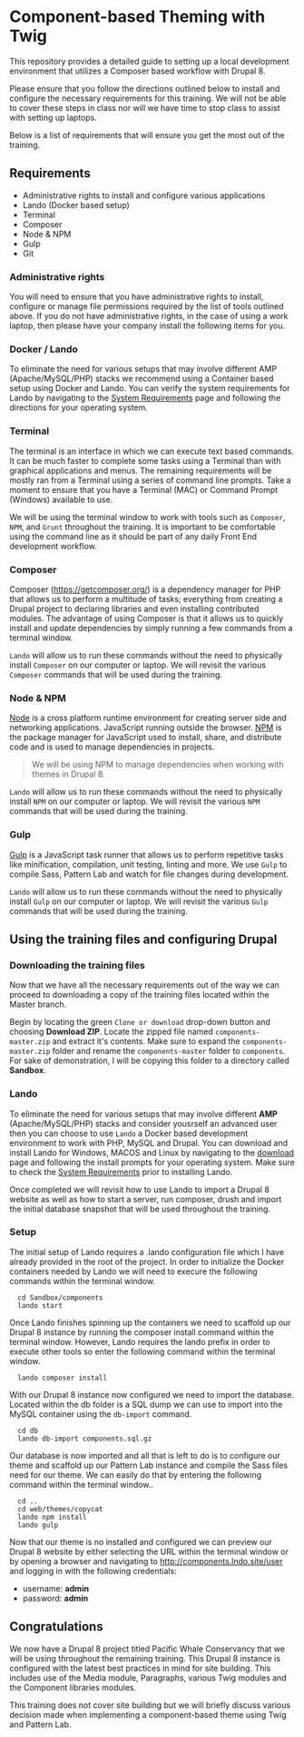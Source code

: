 # Component-based Theming with Twig
This repository provides a detailed guide to setting up a local development environment that utilizes a Composer based workflow with Drupal 8.

Please ensure that you follow the directions outlined below to install and configure the necessary requirements for this training. We will not be able to cover these steps in class nor will we have time to stop class to assist with setting up laptops.

Below is a list of requirements that will ensure you get the most out of the training.

## Requirements
- Administrative rights to install and configure various applications
- Lando (Docker based setup)
- Terminal
- Composer
- Node & NPM
- Gulp
- Git

### Administrative rights
You will need to ensure that you have administrative rights to install, configure or manage file permissions required by the list of tools outlined above.  If you do not have administrative rights, in the case of using a work laptop, then please have your company install the following items for you.


### Docker / Lando
To eliminate the need for various setups that may involve different AMP (Apache/MySQL/PHP) stacks we recommend using a Container based setup using Docker and Lando. You can verify the system requirements for Lando by navigating to the [System Requirements](https://docs.devwithlando.io/installation/system-requirements.html) page and following the directions for your operating system.

### Terminal
The terminal is an interface in which we can execute text based commands.  It can be much faster to complete some tasks using a Terminal than with graphical applications and menus. The remaining requirements will be mostly ran from a Terminal using a series of command line prompts.  Take a moment to ensure that you have a Terminal (MAC) or Command Prompt (Windows) available to use.

We will be using the terminal window to work with tools such as `Composer`, `NPM`, and `Grunt` throughout the training.  It is important to be comfortable using the command line as it should be part of any daily Front End development workflow.

### Composer
Composer (https://getcomposer.org/) is a dependency manager for PHP that allows us to perform a multitude of tasks; everything from creating a Drupal project to declaring libraries and even installing contributed modules. The advantage of using Composer is that it allows us to quickly install and update dependencies by simply running a few commands from a terminal window.

`Lando` will allow us to run these commands without the need to physically install `Composer` on our computer or laptop.  We will revisit the various `Composer` commands that will be used during the training.

### Node & NPM
[Node](https://nodejs.org/en/) is a cross platform runtime environment for creating server side and networking applications. JavaScript running outside the browser. [NPM](https://www.npmjs.com/) is the package manager for JavaScript used to install, share, and distribute code and is used to manage dependencies in projects.

> We will be using NPM to manage dependencies when working with themes in Drupal 8.

`Lando` will allow us to run these commands without the need to physically install `NPM` on our computer or laptop.  We will revisit the various `NPM` commands that will be used during the training.

### Gulp
[Gulp](https://gulpjs.com/) is a JavaScript task runner that allows us to perform repetitive tasks like minification, compilation, unit testing, linting and more. We use `Gulp` to compile Sass, Pattern Lab and watch for file changes during development.

`Lando` will allow us to run these commands without the need to physically install `Gulp` on our computer or laptop.  We will revisit the various `Gulp` commands that will be used during the training.

## Using the training files and configuring Drupal

### Downloading the training files
Now that we have all the necessary requirements out of the way we can proceed to downloading a copy of the training files located within the Master branch.

Begin by locating the green `Clone or download` drop-down button and choosing **Download ZIP**.  Locate the zipped file named `components-master.zip` and extract it's contents. Make sure to expand the `components-master.zip` folder and rename the `components-master` folder to `components`.  For sake of demonstration, I will be copying this folder to a directory called **Sandbox**.

### Lando

To eliminate the need for various setups that may involve different **AMP** (Apache/MySQL/PHP) stacks and consider yousrself an advanced user then you can choose to use `Lando` a Docker based development environment to work with PHP, MySQL and Drupal.  You can download and install Lando for Windows, MACOS and Linux by navigating to the [download](https://docs.devwithlando.io/installation/installing.html) page and following the install prompts for your operating system.  Make sure to check the [System Requirements](https://docs.devwithlando.io/installation/system-requirements.html) prior to installing Lando.

Once completed we will revisit how to use Lando to import a Drupal 8 website as well as how to start a server, run composer, drush and import the initial database snapshot that will be used throughout the training.


### Setup
The initial setup of Lando requires a .lando configuration file which I have already provided in the root of the project.  In order to initialize the Docker containers needed by Lando we will need to execure the following commands within the terminal window.

```
  cd Sandbox/components
  lando start
```

Once Lando finishes spinning up the containers we need to scaffold up our Drupal 8 instance by running the composer install command within the terminal window.  However, Lando requires the lando prefix in order to execute other tools so enter the following command within the terminal window.

```
  lando composer install
```

With our Drupal 8 instance now configured we need to import the database.  Located within the db folder is a SQL dump we can use to import into the MySQL container using the `db-import` command.


```
  cd db
  lando db-import components.sql.gz
```

Our database is now imported and all that is left to do is to configure our theme and scaffold up our Pattern Lab instance and compile the Sass files need for our theme.  We can easily do that by entering the following command within the terminal window..

```
  cd ..
  cd web/themes/copycat
  lando npm install
  lando gulp
```

Now that our theme is no installed and configured we can preview our Drupal 8 website by either selecting the URL within the terminal window or by opening a browser and navigating to http://components.lndo.site/user and logging in with the following credentials:

- username: **admin**
- password: **admin**

## Congratulations
We now have a Drupal 8 project titled Pacific Whale Conservancy that we will be using throughout the remaining training. This Drupal 8 instance is configured with the latest best practices in mind for site building. This includes use of the Media module, Paragraphs, various Twig modules and the Component libraries modules.

This training does not cover site building but we will briefly discuss various decision made when implementing a component-based theme using Twig and Pattern Lab.
